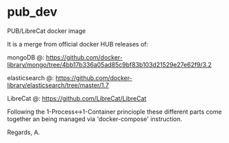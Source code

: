 # pub_dev
PUB/LibreCat docker image

It is a merge from official docker HUB releases of:

mongoDB @: https://github.com/docker-library/mongo/tree/4bb17b336a05ad85c9bf83b103d21529e27e62f9/3.2

elasticsearch @: https://github.com/docker-library/elasticsearch/tree/master/1.7

LibreCat @: https://github.com/LibreCat/LibreCat

Following the 1-Process<->1-Container princiople these different parts come together an being managed via
'docker-compose' instruction.

Regards,
A.

